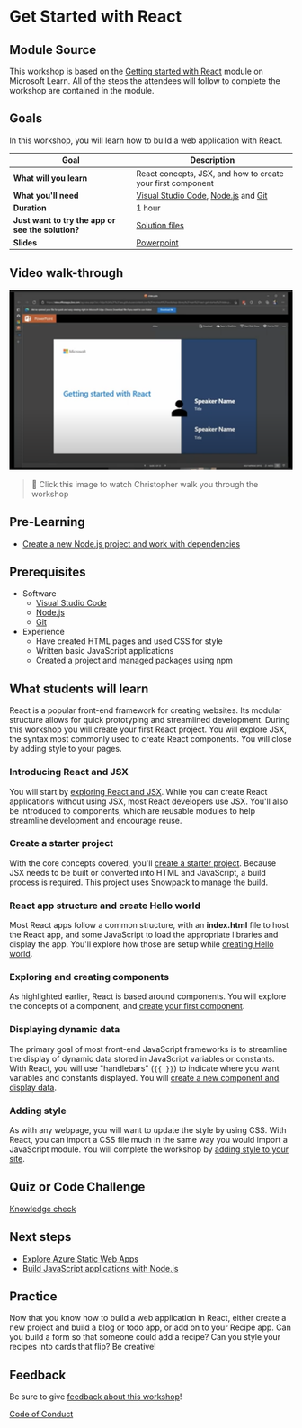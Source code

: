 # Get Started with React

## Module Source

This workshop is based on the [Getting started with React](https://docs.microsoft.com/learn/modules/react-get-started/?WT.mc_id=academic-56602-chrhar) module on Microsoft Learn. All of the steps the attendees will follow to complete the workshop are contained in the module.

## Goals

In this workshop, you will learn how to build a web application with React.

| **Goal**                                          | **Description**                                                                                                       |
| ------------------------------------------------- | --------------------------------------------------------------------------------------------------------------------- |
| **What will you learn**                           | React concepts, JSX, and how to create your first component                                                           |
| **What you'll need**                              | [Visual Studio Code](https://code.visualstudio.com?WT.mc_id=academic-56602-chrhar), [Node.js](https://nodejs.org/) and [Git](https://git-scm.com/) |
| **Duration**                                      | 1 hour                                                                                                    |
| **Just want to try the app or see the solution?** | [Solution files](solution)                                             |
| **Slides**                                        | [Powerpoint](./slides.pptx)                                                                                             |

## Video walk-through

[![workshop walk-through](./images/promo.png)](https://youtu.be/_id4QTDI5yg "workshop walk-through")
> 🎥 Click this image to watch Christopher walk you through the workshop



## Pre-Learning

- [Create a new Node.js project and work with dependencies](https://docs.microsoft.com/learn/modules/create-nodejs-project-dependencies/?WT.mc_id=academic-56602-chrhar)

## Prerequisites

- Software
  - [Visual Studio Code](https://code.visualstudio.com?WT.mc_id=academic-56602-chrhar)
  - [Node.js](https://nodejs.org/)
  - [Git](https://git-scm.com/)
- Experience
  - Have created HTML pages and used CSS for style
  - Written basic JavaScript applications
  - Created a project and managed packages using npm

## What students will learn

React is a popular front-end framework for creating websites. Its modular structure allows for quick prototyping and streamlined development. During this workshop you will create your first React project. You will explore JSX, the syntax most commonly used to create React components. You will close by adding style to your pages.

### Introducing React and JSX

You will start by [exploring React and JSX](https://docs.microsoft.com/learn/modules/react-get-started/2-javascript-xml?WT.mc_id=academic-56602-chrhar). While you can create React applications without using JSX, most React developers use JSX. You'll also be introduced to components, which are reusable modules to help streamline development and encourage reuse.

### Create a starter project

With the core concepts covered, you'll [create a starter project](https://docs.microsoft.com/learn/modules/react-get-started/3-clone-starter?WT.mc_id=academic-56602-chrhar). Because JSX needs to be built or converted into HTML and JavaScript, a build process is required. This project uses Snowpack to manage the build.

### React app structure and create Hello world

Most React apps follow a common structure, with an **index.html** file to host the React app, and some JavaScript to load the appropriate libraries and display the app. You'll explore how those are setup while [creating Hello world](https://docs.microsoft.com/learn/modules/react-get-started/4-hello-world-test?WT.mc_id=academic-56602-chrhar).

### Exploring and creating components

As highlighted earlier, React is based around components. You will explore the concepts of a component, and [create your first component](https://docs.microsoft.com/learn/modules/react-get-started/5-create-first-component?WT.mc_id=academic-56602-chrhar).

### Displaying dynamic data

The primary goal of most front-end JavaScript frameworks is to streamline the display of dynamic data stored in JavaScript variables or constants. With React, you will use "handlebars" (`{{ }}`) to indicate where you want variables and constants displayed. You will [create a new component and display data](https://docs.microsoft.com/learn/modules/react-get-started/6-dynamic-data-exercise?WT.mc_id=academic-56602-chrhar).

### Adding style

As with any webpage, you will want to update the style by using CSS. With React, you can import a CSS file much in the same way you would import a JavaScript module. You will complete the workshop by [adding style to your site](https://docs.microsoft.com/learn/modules/react-get-started/7-add-style?WT.mc_id=academic-56602-chrhar).

## Quiz or Code Challenge

[Knowledge check](https://docs.microsoft.com/learn/modules/react-get-started/9-knowledge-check?WT.mc_id=academic-56602-chrhar)

## Next steps

- [Explore Azure Static Web Apps](https://docs.microsoft.com/learn/paths/azure-static-web-apps/?WT.mc_id=academic-56602-chrhar)
- [Build JavaScript applications with Node.js](https://docs.microsoft.com/learn/paths/build-javascript-applications-nodejs/?WT.mc_id=academic-56602-chrhar)

## Practice

Now that you know how to build a web application in React, either create a new project and build a blog or todo app, or add on to your Recipe app. Can you build a form so that someone could add a recipe? Can you style your recipes into cards that flip? Be creative!

## Feedback

Be sure to give [feedback about this workshop](https://forms.office.com/r/MdhJWMZthR)!

[Code of Conduct](../../CODE_OF_CONDUCT.md)
